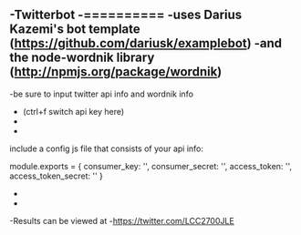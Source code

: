 -Twitterbot
-==========
-uses Darius Kazemi's bot template (https://github.com/dariusk/examplebot)
-and the node-wordnik library (http://npmjs.org/package/wordnik)
-
-be sure to input twitter api info and wordnik info
- (ctrl+f switch api key here)
-
-

include a config js file that consists of your api info:

module.exports = {
  consumer_key:         '',
  consumer_secret:      '',
  access_token:         '',
  access_token_secret:  ''
}

-
-
-Results can be viewed at
-https://twitter.com/LCC2700JLE
